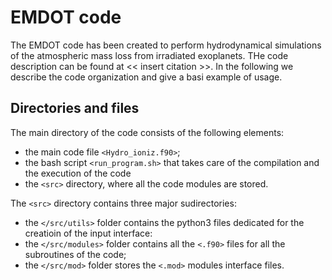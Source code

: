 # EMDOT code

The EMDOT code has been created to perform hydrodynamical simulations of the atmospheric mass loss from irradiated exoplanets. THe code description can be found at << insert citation >>. In the following we describe the code organization and give a basi example of usage.

## Directories and files

The main directory of the code consists of the following elements:
* the main code file `<Hydro_ioniz.f90>`;
* the bash script `<run_program.sh>` that takes care of the compilation and the execution of the code
* the `<src>` directory, where all the code modules are stored.

The `<src>` directory contains three major sudirectories:
* the `</src/utils>` folder contains the python3 files dedicated for the creatioin of the input interface:
* the `</src/modules>` folder contains all the `<.f90>` files for all the subroutines of the code;
* the `</src/mod>` folder stores the `<.mod>` modules interface files.




